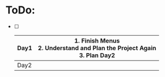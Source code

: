# ToDo: 

- [ ] | Day1 | 1. Finish Menus<br />2. Understand and Plan the Project Again<br />3. Plan Day2 |
  | ---- | ------------------------------------------------------------ |
  | Day2 |                                                              |

